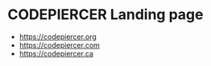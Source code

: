 # CODEPIERCER Landing page

- https://codepiercer.org
- https://codepiercer.com
- https://codepiercer.ca
